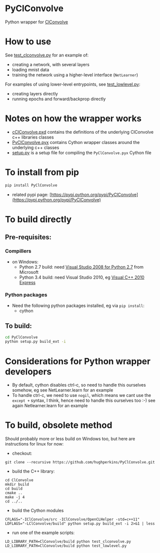# PyClConvolve

Python wrapper for  [ClConvolve](https://github.com/hughperkins/ClConvolve)

# How to use

See [test_clconvolve.py](PyClConvolve/test_clconvolve.py) for an example of:

* creating a network, with several layers
* loading mnist data
* training the network using a higher-level interface (`NetLearner`)

For examples of using lower-level entrypoints, see [test_lowlevel.py](https://github.com/hughperkins/PyClConvolve/blob/master/test_lowlevel.py):

* creating layers directly
* running epochs and forward/backprop directly

# Notes on how the wrapper works

* [cClConvolve.pxd](PyClConvolve/cClConvolve.pxd) contains the definitions of the underlying ClConvolve c++ libraries classes
* [PyClConvolve.pyx](PyClConvolve/PyClConvolve.pyx) contains Cython wrapper classes around the underlying c++ classes
* [setup.py](PyClConvolve/setup.py) is a setup file for compiling the `PyClConvolve.pyx` Cython file

# To install from pip

```bash
pip install PyClConvolve 
```

* related pypi page: [https://pypi.python.org/pypi/PyClConvolve](https://pypi.python.org/pypi/PyClConvolve)

# To build directly

## Pre-requisites:

### Compillers
* on Windows:
  * Python 2.7 build: need [Visual Studio 2008 for Python 2.7](http://www.microsoft.com/en-us/download/details.aspx?id=44266) from Microsoft
  * Python 3.4 build: need Visual Studio 2010, eg [Visual C++ 2010 Express](https://www.visualstudio.com/downloads/download-visual-studio-vs#DownloadFamilies_4)

### Python packages

* Need the following python packages installed, eg via `pip install`:
  * cython

## To build:

```bash
cd PyClConvolve
python setup.py build_ext -i
```

# Considerations for Python wrapper developers

* By default, cython disables ctrl-c, so need to handle this ourselves somehow, eg see NetLearner.learn for an example
* To handle ctrl-c, we need to use `nogil`, which means we cant use the `except +` syntax, I think, hence need to handle this ourselves too :-)  see again Netlearner.learn for an example

# To build, obsolete method

Should probably more or less build on Windows too, but here are instructions for linux for now:

* checkout:
```
git clone --recursive https://github.com/hughperkins/PyClConvolve.git
```
* build the C++ library:
```
cd ClConvolve
mkdir build
cd build
cmake ..
make -j 4
cd ../..
```
* build the Cython modules
```
CFLAGS="-IClConvolve/src -IClConvolve/OpenCLHelper -std=c++11" LDFLAGS="-LClConvolve/build" python setup.py build_ext -i 2>&1 | less
```
* run one of the example scripts:
```
LD_LIBRARY_PATH=ClConvolve/build python test_clconvolve.py
LD_LIBRARY_PATH=ClConvolve/build python test_lowlevel.py
```


